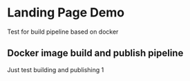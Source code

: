 # Landing Page Demo

Test for build pipeline based on docker

## Docker image build and publish pipeline

Just test building and publishing 1
